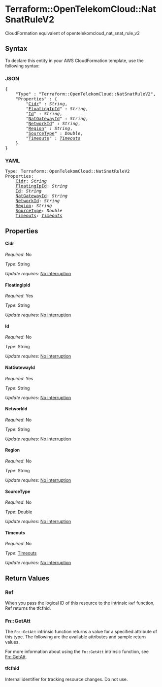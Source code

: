 # Terraform::OpenTelekomCloud::NatSnatRuleV2

CloudFormation equivalent of opentelekomcloud_nat_snat_rule_v2

## Syntax

To declare this entity in your AWS CloudFormation template, use the following syntax:

### JSON

<pre>
{
    "Type" : "Terraform::OpenTelekomCloud::NatSnatRuleV2",
    "Properties" : {
        "<a href="#cidr" title="Cidr">Cidr</a>" : <i>String</i>,
        "<a href="#floatingipid" title="FloatingIpId">FloatingIpId</a>" : <i>String</i>,
        "<a href="#id" title="Id">Id</a>" : <i>String</i>,
        "<a href="#natgatewayid" title="NatGatewayId">NatGatewayId</a>" : <i>String</i>,
        "<a href="#networkid" title="NetworkId">NetworkId</a>" : <i>String</i>,
        "<a href="#region" title="Region">Region</a>" : <i>String</i>,
        "<a href="#sourcetype" title="SourceType">SourceType</a>" : <i>Double</i>,
        "<a href="#timeouts" title="Timeouts">Timeouts</a>" : <i><a href="timeouts.md">Timeouts</a></i>
    }
}
</pre>

### YAML

<pre>
Type: Terraform::OpenTelekomCloud::NatSnatRuleV2
Properties:
    <a href="#cidr" title="Cidr">Cidr</a>: <i>String</i>
    <a href="#floatingipid" title="FloatingIpId">FloatingIpId</a>: <i>String</i>
    <a href="#id" title="Id">Id</a>: <i>String</i>
    <a href="#natgatewayid" title="NatGatewayId">NatGatewayId</a>: <i>String</i>
    <a href="#networkid" title="NetworkId">NetworkId</a>: <i>String</i>
    <a href="#region" title="Region">Region</a>: <i>String</i>
    <a href="#sourcetype" title="SourceType">SourceType</a>: <i>Double</i>
    <a href="#timeouts" title="Timeouts">Timeouts</a>: <i><a href="timeouts.md">Timeouts</a></i>
</pre>

## Properties

#### Cidr

_Required_: No

_Type_: String

_Update requires_: [No interruption](https://docs.aws.amazon.com/AWSCloudFormation/latest/UserGuide/using-cfn-updating-stacks-update-behaviors.html#update-no-interrupt)

#### FloatingIpId

_Required_: Yes

_Type_: String

_Update requires_: [No interruption](https://docs.aws.amazon.com/AWSCloudFormation/latest/UserGuide/using-cfn-updating-stacks-update-behaviors.html#update-no-interrupt)

#### Id

_Required_: No

_Type_: String

_Update requires_: [No interruption](https://docs.aws.amazon.com/AWSCloudFormation/latest/UserGuide/using-cfn-updating-stacks-update-behaviors.html#update-no-interrupt)

#### NatGatewayId

_Required_: Yes

_Type_: String

_Update requires_: [No interruption](https://docs.aws.amazon.com/AWSCloudFormation/latest/UserGuide/using-cfn-updating-stacks-update-behaviors.html#update-no-interrupt)

#### NetworkId

_Required_: No

_Type_: String

_Update requires_: [No interruption](https://docs.aws.amazon.com/AWSCloudFormation/latest/UserGuide/using-cfn-updating-stacks-update-behaviors.html#update-no-interrupt)

#### Region

_Required_: No

_Type_: String

_Update requires_: [No interruption](https://docs.aws.amazon.com/AWSCloudFormation/latest/UserGuide/using-cfn-updating-stacks-update-behaviors.html#update-no-interrupt)

#### SourceType

_Required_: No

_Type_: Double

_Update requires_: [No interruption](https://docs.aws.amazon.com/AWSCloudFormation/latest/UserGuide/using-cfn-updating-stacks-update-behaviors.html#update-no-interrupt)

#### Timeouts

_Required_: No

_Type_: <a href="timeouts.md">Timeouts</a>

_Update requires_: [No interruption](https://docs.aws.amazon.com/AWSCloudFormation/latest/UserGuide/using-cfn-updating-stacks-update-behaviors.html#update-no-interrupt)

## Return Values

### Ref

When you pass the logical ID of this resource to the intrinsic `Ref` function, Ref returns the tfcfnid.

### Fn::GetAtt

The `Fn::GetAtt` intrinsic function returns a value for a specified attribute of this type. The following are the available attributes and sample return values.

For more information about using the `Fn::GetAtt` intrinsic function, see [Fn::GetAtt](https://docs.aws.amazon.com/AWSCloudFormation/latest/UserGuide/intrinsic-function-reference-getatt.html).

#### tfcfnid

Internal identifier for tracking resource changes. Do not use.

